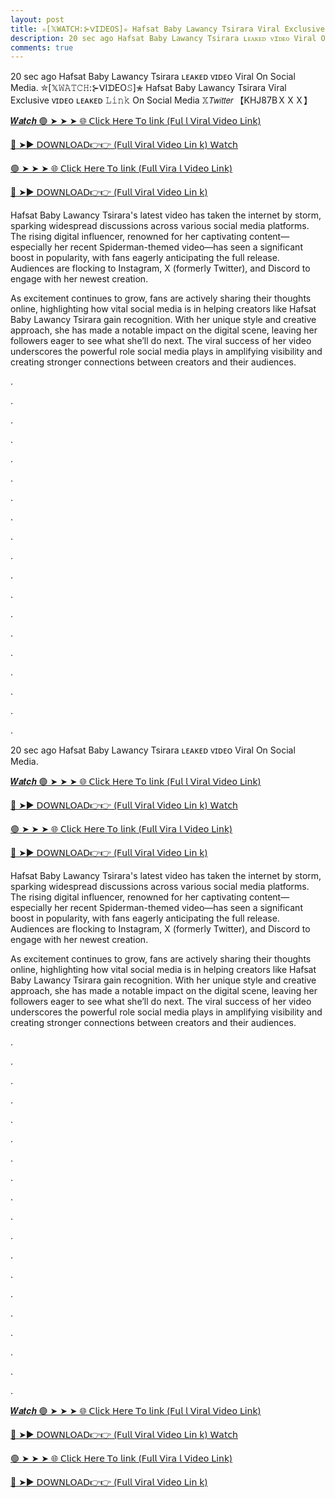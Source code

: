 ```yaml
---
layout: post
title: ✮[𝕏𝚆𝙰𝚃𝙲𝙷:⊱ᐯIᗪEO𝚂]✮ Hafsat Baby Lawancy Tsirara Viral Exclusive ᴠɪᴅᴇᴏ ʟᴇᴀᴋᴇᴅ 𝙻𝚒𝚗𝚔 On Social Media 𝕏𝘛𝘸𝘪𝘵𝘵𝘦𝘳 【KHJ87B﻿ＸＸＸ】
description: 20 sec ago Hafsat Baby Lawancy Tsirara ʟᴇᴀᴋᴇᴅ ᴠɪᴅᴇᴏ Viral On Social Media. ✮[𝕏𝚆𝙰𝚃𝙲𝙷:⊱ᐯIᗪEO𝚂]✮ Hafsat Baby Lawancy Tsirara Viral Exclusive ᴠɪᴅᴇᴏ ʟᴇᴀᴋᴇᴅ 𝙻𝚒𝚗𝚔 On Social Media 𝕏𝘛𝘸𝘪𝘵𝘵𝘦𝘳 【KHJ87B﻿ＸＸＸ】
comments: true
---
```

20 sec ago Hafsat Baby Lawancy Tsirara ʟᴇᴀᴋᴇᴅ ᴠɪᴅᴇᴏ Viral On Social Media. ✮[𝕏𝚆𝙰𝚃𝙲𝙷:⊱ᐯIᗪEO𝚂]✮ Hafsat Baby Lawancy Tsirara Viral Exclusive ᴠɪᴅᴇᴏ ʟᴇᴀᴋᴇᴅ 𝙻𝚒𝚗𝚔 On Social Media 𝕏𝘛𝘸𝘪𝘵𝘵𝘦𝘳 【KHJ87B﻿ＸＸＸ】

[𝑾𝒂𝒕𝒄𝒉 🟢 ➤ ➤ ➤ 🌐 𝖢𝗅𝗂𝖼𝗄 𝖧𝖾𝗋𝖾 𝖳𝗈 𝗅𝗂𝗇𝗄 (𝖥𝗎𝗅 𝗅 𝖵𝗂𝗋𝖺𝗅 𝖵𝗂𝖽𝖾𝗈 𝖫𝗂𝗇𝗄)](https://videoleaked.pages.dev/reload.html?vidzm1)

[🔴 ➤► 𝖣𝖮𝖶𝖭𝖫𝖮𝖠𝖣👉👉 (𝖥𝗎𝗅𝗅 𝖵𝗂𝗋𝖺𝗅 𝖵𝗂𝖽𝖾𝗈 𝖫𝗂𝗇 𝗄) 𝖶𝖺𝗍𝖼𝗁](https://videoleaked.pages.dev/reload.html?vidzm2)

[🟢 ➤ ➤ ➤ 🌐 𝖢𝗅𝗂𝖼𝗄 𝖧𝖾𝗋𝖾 𝖳𝗈 𝗅𝗂𝗇𝗄 (𝖥𝗎𝗅𝗅 𝖵𝗂𝗋𝖺 𝗅 𝖵𝗂𝖽𝖾𝗈 𝖫𝗂𝗇𝗄)](https://videoleaked.pages.dev/reload.html?vidzm3)

[🔴 ➤► 𝖣𝖮𝖶𝖭𝖫𝖮𝖠𝖣👉👉 (𝖥𝗎𝗅𝗅 𝖵𝗂𝗋𝖺𝗅 𝖵𝗂𝖽𝖾𝗈 𝖫𝗂𝗇 𝗄)](https://videoleaked.pages.dev/reload.html?vidzm4)

Hafsat Baby Lawancy Tsirara's latest video has taken the internet by storm, sparking widespread discussions across various social media platforms. The rising digital influencer, renowned for her captivating content—especially her recent Spiderman-themed video—has seen a significant boost in popularity, with fans eagerly anticipating the full release. Audiences are flocking to Instagram, X (formerly Twitter), and Discord to engage with her newest creation.

As excitement continues to grow, fans are actively sharing their thoughts online, highlighting how vital social media is in helping creators like Hafsat Baby Lawancy Tsirara gain recognition. With her unique style and creative approach, she has made a notable impact on the digital scene, leaving her followers eager to see what she’ll do next. The viral success of her video underscores the powerful role social media plays in amplifying visibility and creating stronger connections between creators and their audiences.

.

.

.

.

.

.

.

.

.

.

.

.

.

.

.

.

.

.

.

20 sec ago Hafsat Baby Lawancy Tsirara ʟᴇᴀᴋᴇᴅ ᴠɪᴅᴇᴏ Viral On Social Media.

[𝑾𝒂𝒕𝒄𝒉 🟢 ➤ ➤ ➤ 🌐 𝖢𝗅𝗂𝖼𝗄 𝖧𝖾𝗋𝖾 𝖳𝗈 𝗅𝗂𝗇𝗄 (𝖥𝗎𝗅 𝗅 𝖵𝗂𝗋𝖺𝗅 𝖵𝗂𝖽𝖾𝗈 𝖫𝗂𝗇𝗄)](https://videoleaked.pages.dev/reload.html?vidzm1)

[🔴 ➤► 𝖣𝖮𝖶𝖭𝖫𝖮𝖠𝖣👉👉 (𝖥𝗎𝗅𝗅 𝖵𝗂𝗋𝖺𝗅 𝖵𝗂𝖽𝖾𝗈 𝖫𝗂𝗇 𝗄) 𝖶𝖺𝗍𝖼𝗁](https://videoleaked.pages.dev/reload.html?vidzm2)

[🟢 ➤ ➤ ➤ 🌐 𝖢𝗅𝗂𝖼𝗄 𝖧𝖾𝗋𝖾 𝖳𝗈 𝗅𝗂𝗇𝗄 (𝖥𝗎𝗅𝗅 𝖵𝗂𝗋𝖺 𝗅 𝖵𝗂𝖽𝖾𝗈 𝖫𝗂𝗇𝗄)](https://videoleaked.pages.dev/reload.html?vidzm3)

[🔴 ➤► 𝖣𝖮𝖶𝖭𝖫𝖮𝖠𝖣👉👉 (𝖥𝗎𝗅𝗅 𝖵𝗂𝗋𝖺𝗅 𝖵𝗂𝖽𝖾𝗈 𝖫𝗂𝗇 𝗄)](https://videoleaked.pages.dev/reload.html?vidzm4)

Hafsat Baby Lawancy Tsirara's latest video has taken the internet by storm, sparking widespread discussions across various social media platforms. The rising digital influencer, renowned for her captivating content—especially her recent Spiderman-themed video—has seen a significant boost in popularity, with fans eagerly anticipating the full release. Audiences are flocking to Instagram, X (formerly Twitter), and Discord to engage with her newest creation.

As excitement continues to grow, fans are actively sharing their thoughts online, highlighting how vital social media is in helping creators like Hafsat Baby Lawancy Tsirara gain recognition. With her unique style and creative approach, she has made a notable impact on the digital scene, leaving her followers eager to see what she’ll do next. The viral success of her video underscores the powerful role social media plays in amplifying visibility and creating stronger connections between creators and their audiences.

.

.

.

.

.

.

.

.

.

.

.

.

.

.

.

.

.

.

.

[𝑾𝒂𝒕𝒄𝒉 🟢 ➤ ➤ ➤ 🌐 𝖢𝗅𝗂𝖼𝗄 𝖧𝖾𝗋𝖾 𝖳𝗈 𝗅𝗂𝗇𝗄 (𝖥𝗎𝗅 𝗅 𝖵𝗂𝗋𝖺𝗅 𝖵𝗂𝖽𝖾𝗈 𝖫𝗂𝗇𝗄)](https://videoleaked.pages.dev/reload.html?vidzm1)

[🔴 ➤► 𝖣𝖮𝖶𝖭𝖫𝖮𝖠𝖣👉👉 (𝖥𝗎𝗅𝗅 𝖵𝗂𝗋𝖺𝗅 𝖵𝗂𝖽𝖾𝗈 𝖫𝗂𝗇 𝗄) 𝖶𝖺𝗍𝖼𝗁](https://videoleaked.pages.dev/reload.html?vidzm2)

[🟢 ➤ ➤ ➤ 🌐 𝖢𝗅𝗂𝖼𝗄 𝖧𝖾𝗋𝖾 𝖳𝗈 𝗅𝗂𝗇𝗄 (𝖥𝗎𝗅𝗅 𝖵𝗂𝗋𝖺 𝗅 𝖵𝗂𝖽𝖾𝗈 𝖫𝗂𝗇𝗄)](https://videoleaked.pages.dev/reload.html?vidzm3)

[🔴 ➤► 𝖣𝖮𝖶𝖭𝖫𝖮𝖠𝖣👉👉 (𝖥𝗎𝗅𝗅 𝖵𝗂𝗋𝖺𝗅 𝖵𝗂𝖽𝖾𝗈 𝖫𝗂𝗇 𝗄)](https://videoleaked.pages.dev/reload.html?vidzm4)
